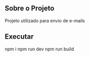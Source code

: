 ## Sobre o Projeto

Projeto utilizado para envio de e-mails


## Executar

npm i
npm run dev
npm run build